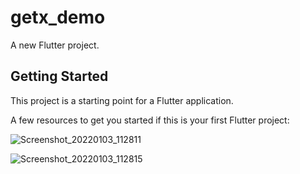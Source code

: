 # getx_demo

A new Flutter project.

## Getting Started

This project is a starting point for a Flutter application.

A few resources to get you started if this is your first Flutter project:

![Screenshot_20220103_112811](https://user-images.githubusercontent.com/62168123/147903605-e5747739-1558-4aae-8fba-703a4efb5f9b.jpg)

![Screenshot_20220103_112815](https://user-images.githubusercontent.com/62168123/147903607-937512c9-a1f2-42ba-8cf4-c405f6bb18b3.jpg)

